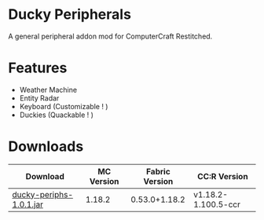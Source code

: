 # Ducky Peripherals
A general peripheral addon mod for ComputerCraft Restitched.


# Features
- Weather Machine 
- Entity Radar
- Keyboard (Customizable ! )
- Duckies (Quackable ! )

# Downloads

| Download | MC Version | Fabric Version | CC:R Version |
| --- | --- | --- | --- |
| [ducky-periphs-1.0.1.jar](https://github.com/SamsTheNerd/ducky-periphs/blob/main/Releases/ducky-periphs-1.0.1.jar) | 1.18.2 | 0.53.0+1.18.2 | v1.18.2-1.100.5-ccr

